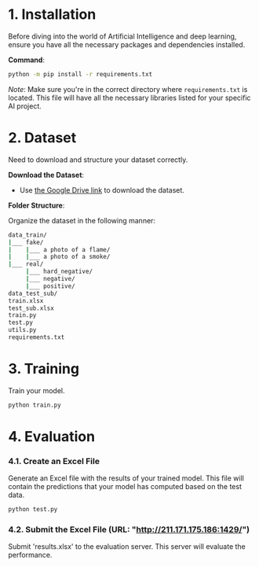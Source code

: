 # 1. Installation

Before diving into the world of Artificial Intelligence and deep learning, ensure you have all the necessary packages and dependencies installed. 

**Command**:

```bash
python -m pip install -r requirements.txt
```

*Note*: Make sure you're in the correct directory where `requirements.txt` is located. This file will have all the necessary libraries listed for your specific AI project.

# 2. Dataset

Need to download and structure your dataset correctly.

**Download the Dataset**:
- Use [the Google Drive link](https://drive.google.com/file/d/1-USAchKFd5b_URQlKPPsAv9k6VX_nmNI/view?usp=sharing) to download the dataset.

**Folder Structure**:

Organize the dataset in the following manner:

```bash
data_train/
|___ fake/
|    |___ a photo of a flame/
|    |___ a photo of a smoke/
|___ real/
     |___ hard_negative/
     |___ negative/
     |___ positive/
data_test_sub/
train.xlsx
test_sub.xlsx
train.py
test.py
utils.py
requirements.txt
```

# 3. Training

Train your model.

```bash
python train.py
```

# 4. Evaluation
### 4.1. Create an Excel File

Generate an Excel file with the results of your trained model. This file will contain the predictions that your model has computed based on the test data.

```bash
python test.py
```

### 4.2. Submit the Excel File (URL: "http://211.171.175.186:1429/")

Submit 'results.xlsx' to the evaluation server. This server will evaluate the performance.
